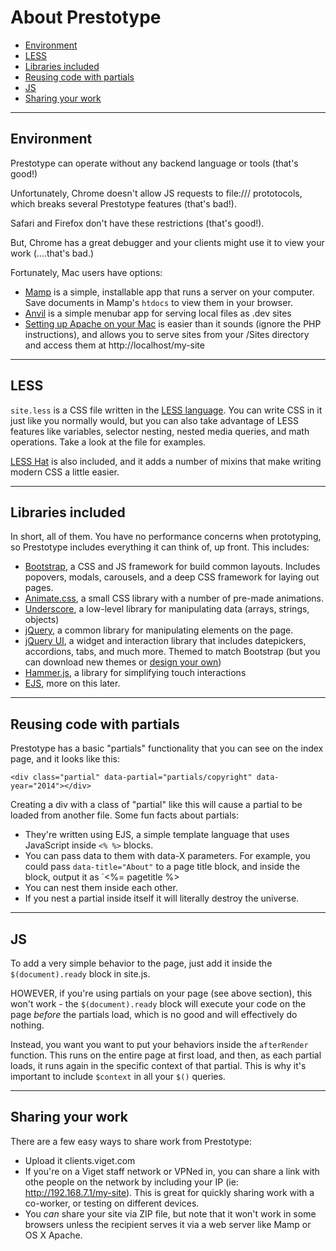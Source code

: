 # About Prestotype

- [Environment](#environment)
- [LESS](#less)
- [Libraries included](#libraries-included)
- [Reusing code with partials](#reusing-code-with-partials)
- [JS](#js)
- [Sharing your work](#sharing-your-work)

<hr>

## Environment

Prestotype can operate without any backend language or tools (that's good!)

Unfortunately, Chrome doesn't allow JS requests to file:/// prototocols, which breaks several Prestotype features (that's bad!).

Safari and Firefox don't have these restrictions (that's good!).

But, Chrome has a great debugger and your clients might use it to view your work (....that's bad.)

Fortunately, Mac users have options:

* [Mamp](http://www.mamp.info/en/) is a simple, installable app that runs a server on your computer. Save documents in Mamp's `htdocs` to view them in your browser.
* [Anvil](http://anvilformac.com/) is a simple menubar app for serving local files as .dev sites
* [Setting up Apache on your Mac](http://ole.michelsen.dk/blog/setup-local-web-server-apache-php-macos-x-mavericks/) is easier than it sounds (ignore the PHP instructions), and allows you to serve sites from your /Sites directory and access them at http://localhost/my-site

<hr>

## LESS

`site.less` is a CSS file written in the [LESS language](http://lesscss.org/features/). You can write CSS in it just like you normally would, but you can also take advantage of LESS features like variables, selector nesting, nested media queries, and math operations. Take a look at the file for examples.

[LESS Hat](https://github.com/madebysource/lesshat/blob/master/README.md#list-of-mixins) is also included, and it adds a number of mixins that make writing modern CSS a little easier.

<hr>

## Libraries included

In short, all of them. You have no performance concerns when prototyping, so Prestotype includes everything it can think of, up front. This includes:

* [Bootstrap](http://getbootstrap.com/2.3.2/getting-started.html), a CSS and JS framework for build common layouts. Includes popovers, modals, carousels, and a deep CSS framework for laying out pages.
* [Animate.css](http://daneden.github.io/animate.css/), a small CSS library with a number of pre-made animations.
* [Underscore](http://underscorejs.org/), a low-level library for manipulating data (arrays, strings, objects)
* [jQuery](http://api.jquery.com/), a common library for manipulating elements on the page.
* [jQuery UI](http://api.jqueryui.com/), a widget and interaction library that includes datepickers, accordions, tabs, and much more. Themed to match Bootstrap (but you can download new themes or [design your own](http://jqueryui.com/themeroller/))
* [Hammer.js](https://github.com/EightMedia/hammer.js/wiki), a library for simplifying touch interactions
* [EJS](http://embeddedjs.com/), more on this later.

<hr>

## Reusing code with partials

Prestotype has a basic "partials" functionality that you can see on the index page, and it looks like this:

```
<div class="partial" data-partial="partials/copyright" data-year="2014"></div>
```

Creating a div with a class of "partial" like this will cause a partial to be loaded from another file. Some fun facts about partials:

* They're written using EJS, a simple template language that uses JavaScript inside `<% %>` blocks.
* You can pass data to them with data-X parameters. For example, you could pass `data-title="About"` to a page title block, and inside the block, output it as `<%= pagetitle %>
* You can nest them inside each other.
* If you nest a partial inside itself it will literally destroy the universe.

<hr>

## JS

To add a very simple behavior to the page, just add it inside the `$(document).ready` block in site.js.

HOWEVER, if you're using partials on your page (see above section), this won't work - the `$(document).ready` block will execute your code on the page _before_ the partials load, which is no good and will effectively do nothing.

Instead, you want you want to put your behaviors inside the `afterRender` function. This runs on the entire page at first load, and then, as each partial loads, it runs again in the specific context of that partial. This is why it's important to include `$context` in all your `$()` queries.

<hr>

## Sharing your work

There are a few easy ways to share work from Prestotype:

* Upload it clients.viget.com
* If you're on a Viget staff network or VPNed in, you can share a link with othe people on the network by including your IP (ie: http://192.168.7.1/my-site). This is great for quickly sharing work with a co-worker, or testing on different devices.
* You _can_ share your site via ZIP file, but note that it won't work in some browsers unless the recipient serves it via a web server like Mamp or OS X Apache.
